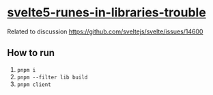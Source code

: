 # [svelte5-runes-in-libraries-trouble](https://teemukoivisto.github.io/svelte5-runes-in-libraries-trouble/)

Related to discussion https://github.com/sveltejs/svelte/issues/14600

## How to run

1. `pnpm i`
2. `pnpm --filter lib build`
3. `pnpm client`

